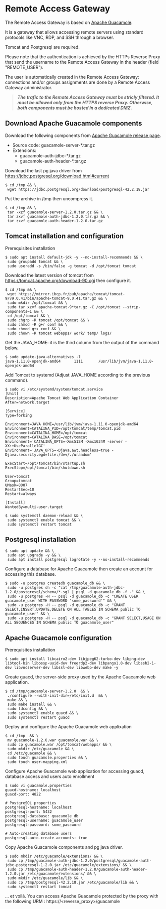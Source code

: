 # Remote Access Gateway

The Remote Access Gateway is based on [Apache Guacamole](https://guacamole.apache.org/).

It is a gateway that allows accessing remote servers using standard protocols like VNC, RDP, and SSH through a browser.

Tomcat and Postgresql are required.

Please note that the authentication is achieved by the HTTPs Reverse Proxy that send the username to the Remote Access Gateway in the header (field "REMOTE_USER").

The user is automatically created in the Remote Access Gateway: connections and/or groups assignments are done by a Remote Access Gateway administrator.

>***The trafic to the Remote Access Gateway must be stricly filtered. It must be allowed only from the HTTPS reverse Proxy. Otherwise, both components must be hosted in a dedicated DMZ.***

## Download Apache Guacamole components
Download the following components from [Apache Guacamole release page](https://guacamole.apache.org/releases/).
* Source code: guacamole-server-*.tar.gz
* Extensions:
  * guacamole-auth-jdbc-*.tar.gz
  * guacamole-auth-header-*.tar.gz

Download the last pg java driver from https://jdbc.postgresql.org/download.html#current
```
$ cd /tmp && \
 wget https://jdbc.postgresql.org/download/postgresql-42.2.18.jar
```

Put the archive in /tmp then uncompress it.
```
$ cd /tmp && \
 tar -xzf guacamole-server-1.2.0.tar.gz && \
 tar zxvf guacamole-auth-jdbc-1.2.0.tar.gz && \
 tar zxvf guacamole-auth-header-1.2.0.tar.gz
```
## Tomcat installation and configuration
Prerequisites installation
```
$ sudo apt install default-jdk -y --no-install-recommends && \
 sudo groupadd tomcat && \
 sudo useradd -s /bin/false -g tomcat -d /opt/tomcat tomcat
```
Download the latest version of tomcat from https://tomcat.apache.org/download-90.cgi then configure it.
```
$ cd /tmp && \
 wget https://mirror.ibcp.fr/pub/apache/tomcat/tomcat-9/v9.0.41/bin/apache-tomcat-9.0.41.tar.gz && \
 sudo mkdir /opt/tomcat && \
 sudo tar xzvf apache-tomcat-9*tar.gz -C /opt/tomcat --strip-components=1 && \
 cd /opt/tomcat && \
 sudo chgrp -R tomcat /opt/tomcat && \
 sudo chmod -R g+r conf && \
 sudo chmod g+x conf && \
 sudo chown -R tomcat webapps/ work/ temp/ logs/
```
Get the JAVA_HOME: it is the third column from the output of the command below.
```
$ sudo update-java-alternatives -l
java-1.11.0-openjdk-amd64      1111       /usr/lib/jvm/java-1.11.0-openjdk-amd64
```
Add Tomcat to systemd (Adjust JAVA_HOME according to the previous command).
```
$ sudo vi /etc/systemd/system/tomcat.service
[Unit]
Description=Apache Tomcat Web Application Container
After=network.target

[Service]
Type=forking

Environment=JAVA_HOME=/usr/lib/jvm/java-1.11.0-openjdk-amd64
Environment=CATALINA_PID=/opt/tomcat/temp/tomcat.pid
Environment=CATALINA_HOME=/opt/tomcat
Environment=CATALINA_BASE=/opt/tomcat
Environment='CATALINA_OPTS=-Xms512M -Xmx1024M -server -XX:+UseParallelGC'
Environment='JAVA_OPTS=-Djava.awt.headless=true -Djava.security.egd=file:/dev/./urandom'

ExecStart=/opt/tomcat/bin/startup.sh
ExecStop=/opt/tomcat/bin/shutdown.sh

User=tomcat
Group=tomcat
UMask=0007
RestartSec=10
Restart=always

[Install]
WantedBy=multi-user.target

$ sudo systemctl daemon-reload && \
 sudo systemctl enable tomcat && \
 sudo systemctl restart tomcat
```

## Postgresql installation

```
$ sudo apt update && \
 sudo apt upgrade -y && \
 sudo apt install postgresql logrotate -y --no-install-recommends
```

Configure a database for Apache Guacamole then create an account for accessing this database.
```
$ sudo -u postgres createdb guacamole_db && \
 sudo -u postgres sh -c "cat /tmp/guacamole-auth-jdbc-1.2.0/postgresql/schema/*.sql | psql -d guacamole_db -f -" && \
 sudo -u postgres -H -- psql -d guacamole_db -c "CREATE USER guacamole_user WITH PASSWORD 'some_password'" && \
 sudo -u postgres -H -- psql -d guacamole_db -c "GRANT SELECT,INSERT,UPDATE,DELETE ON ALL TABLES IN SCHEMA public TO guacamole_user" && \
 sudo -u postgres -H -- psql -d guacamole_db -c "GRANT SELECT,USAGE ON ALL SEQUENCES IN SCHEMA public TO guacamole_user"
```
## Apache Guacamole configuration
Prerequisites installation
```
$ sudo apt install libcairo2-dev libjpeg62-turbo-dev libpng-dev libtool-bin libossp-uuid-dev freerdp2-dev libpango1.0-dev libssh2-1-dev libvncserver-dev libssl-dev libwebp-dev make -y
```
Create guacd, the server-side proxy used by the Apache Guacamole web application. 
```
$ cd /tmp/guacamole-server-1.2.0  && \
 ./configure --with-init-dir=/etc/init.d  && \
 make && \
 sudo make install && \
 sudo ldconfig && \
 sudo systemctl enable guacd && \
 sudo systemctl restart guacd
```
Deploy and configure the Apache Guacamole web applixation
```
$ cd /tmp  && \
 mv guacamole-1.2.0.war guacamole.war && \
 sudo cp guacamole.war /opt/tomcat/webapps/ && \
 sudo mkdir /etc/guacamole && \
 cd /etc/guacamole && \
 sudo touch guacamole.properties && \
 sudo touch user-mapping.xml
```
Configure Apache Guacamole web applixation for accessing guacd, database access and users auto enrollment
```
$ sudo vi guacamole.properties
guacd-hostname: localhost
guacd-port: 4822

# PostgreSQL properties
postgresql-hostname: localhost
postgresql-port: 5432
postgresql-database: guacamole_db
postgresql-username: guacamole_user
postgresql-password: some_password

# Auto-creating database users
postgresql-auto-create-accounts: true
```
Copy Apache Guacamole components and pg java driver.
```
$ sudo mkdir /etc/guacamole/extensions/ && \
 sudo cp /tmp/guacamole-auth-jdbc-1.2.0/postgresql/guacamole-auth-jdbc-postgresql-1.2.0.jar /etc/guacamole/extensions/ && \
 sudo cp /tmp/guacamole-auth-header-1.2.0/guacamole-auth-header-1.2.0.jar /etc/guacamole/extensions/ && \
 sudo mkdir /etc/guacamole/lib && \
 sudo cp /tmp/postgresql-42.2.18.jar /etc/guacamole/lib && \
 sudo systemctl restart tomcat
```

... et voilà.
You can access Apache Guacamole protected by the proxy with the following URM : https://<reverse_proxy>/guacamole
